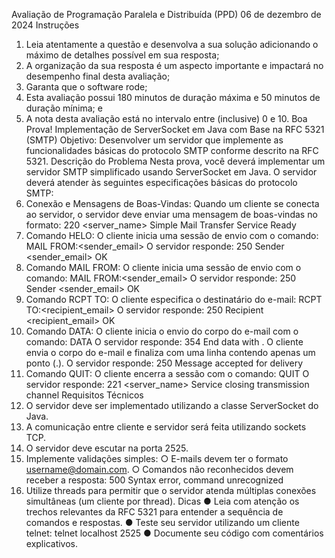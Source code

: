 Avaliação de Programação Paralela e Distribuída (PPD)
06 de dezembro de 2024
Instruções
1. Leia atentamente a questão e desenvolva a sua solução adicionando o máximo de
detalhes possível em sua resposta;
2. A organização da sua resposta é um aspecto importante e impactará no
desempenho final desta avaliação;
3. Garanta que o software rode;
4. Esta avaliação possui 180 minutos de duração máxima e 50 minutos de duração
mínima; e
5. A nota desta avaliação está no intervalo entre (inclusive) 0 e 10.
Boa Prova!
Implementação de ServerSocket em Java com Base na RFC 5321 (SMTP)
Objetivo: Desenvolver um servidor que implemente as funcionalidades básicas do
protocolo SMTP conforme descrito na RFC 5321.
Descrição do Problema
Nesta prova, você deverá implementar um servidor SMTP simplificado usando
ServerSocket em Java. O servidor deverá atender às seguintes especificações básicas do
protocolo SMTP:
1. Conexão e Mensagens de Boas-Vindas:
Quando um cliente se conecta ao servidor, o servidor deve enviar uma mensagem
de boas-vindas no formato:
220 <server_name> Simple Mail Transfer Service Ready
2. Comando HELO:
O cliente inicia uma sessão de envio com o comando:
MAIL FROM:<sender_email>
O servidor responde:
250 Sender <sender_email> OK
3. Comando MAIL FROM:
O cliente inicia uma sessão de envio com o comando:
MAIL FROM:<sender_email>
O servidor responde:
250 Sender <sender_email> OK
4. Comando RCPT TO:
O cliente especifica o destinatário do e-mail:
RCPT TO:<recipient_email>
O servidor responde:
250 Recipient <recipient_email> OK
5. Comando DATA:
O cliente inicia o envio do corpo do e-mail com o comando:
DATA
O servidor responde:
354 End data with <CR><LF>.<CR><LF>
O cliente envia o corpo do e-mail e finaliza com uma linha contendo apenas um
ponto (.).
O servidor responde:
250 Message accepted for delivery
6. Comando QUIT:
O cliente encerra a sessão com o comando:
QUIT
O servidor responde:
221 <server_name> Service closing transmission channel
Requisitos Técnicos
1. O servidor deve ser implementado utilizando a classe ServerSocket do Java.
2. A comunicação entre cliente e servidor será feita utilizando sockets TCP.
3. O servidor deve escutar na porta 2525.
4. Implemente validações simples:
○ E-mails devem ter o formato username@domain.com.
○ Comandos não reconhecidos devem receber a resposta:
500 Syntax error, command unrecognized
5. Utilize threads para permitir que o servidor atenda múltiplas conexões simultâneas
(um cliente por thread).
Dicas
● Leia com atenção os trechos relevantes da RFC 5321 para entender a sequência de
comandos e respostas.
● Teste seu servidor utilizando um cliente telnet:
telnet localhost 2525
● Documente seu código com comentários explicativos.